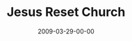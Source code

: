 ---
layout: message
category: message
series: "Reset"
title: "Jesus Reset Church"
date: 2009-03-29-00-00
message_id: 554
audio: "http://s3.amazonaws.com/crossroadsaudiomessages/Reset6.mp3"
audio-duration: "40:16"
program: "http://s3.amazonaws.com/crossroads-media/media/legacy/documents/0328_29Program.pdf"
description: "Jesus is alive and active today through his Body - the Church. "
video: "https://s3.amazonaws.com/crossroadsvideomessages/Reset6.mp4"
video-duration: "40:15"
video-image: "http://s3.amazonaws.com/crossroads-media/images/legacy/content/Reset6-still.jpg"
explicit: false
---